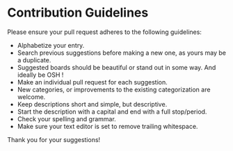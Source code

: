 # Contribution Guidelines

Please ensure your pull request adheres to the following guidelines:

- Alphabetize your entry.
- Search previous suggestions before making a new one, as yours may be a duplicate.
- Suggested boards should be beautiful or stand out in some way. And ideally be OSH !
- Make an individual pull request for each suggestion.
- New categories, or improvements to the existing categorization are welcome.
- Keep descriptions short and simple, but descriptive.
- Start the description with a capital and end with a full stop/period.
- Check your spelling and grammar.
- Make sure your text editor is set to remove trailing whitespace.

Thank you for your suggestions!
